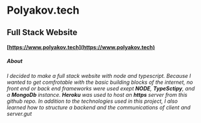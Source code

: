# Polyakov.tech
## Full Stack Website
#### [https://www.polyakov.tech](https://www.polyakov.tech)

##### About

###### I decided to make a full stack website with node and typescript. Because I wanted to get comfrotable with the basic building blocks of the internet, no front end or back end frameworks were used exept **NODE**, **TypeSctipy**, and a **MongoDb** instance. **Heroku** was used to host an **https** server from this github repo. In addition to the technologies used in this project, I also learned how to structure a backend and the communications of client and server.gut 

